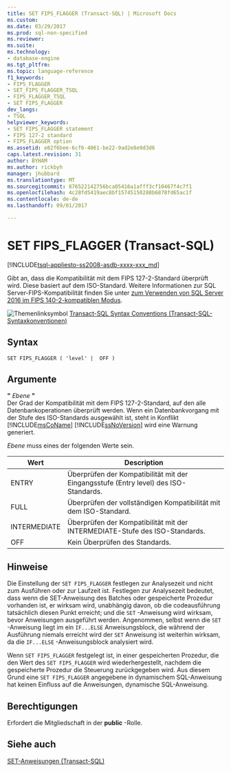 ```yaml
---
title: SET FIPS_FLAGGER (Transact-SQL) | Microsoft Docs
ms.custom: 
ms.date: 03/29/2017
ms.prod: sql-non-specified
ms.reviewer: 
ms.suite: 
ms.technology:
- database-engine
ms.tgt_pltfrm: 
ms.topic: language-reference
f1_keywords:
- FIPS_FLAGGER
- SET_FIPS_FLAGGER_TSQL
- FIPS_FLAGGER_TSQL
- SET FIPS_FLAGGER
dev_langs:
- TSQL
helpviewer_keywords:
- SET FIPS_FLAGGER statement
- FIPS 127-2 standard
- FIPS_FLAGGER option
ms.assetid: e82f6bee-6cf6-4061-be22-9ad2e8e9d3d6
caps.latest.revision: 31
author: BYHAM
ms.author: rickbyh
manager: jhubbard
ms.translationtype: MT
ms.sourcegitcommit: 876522142756bca05416a1afff3cf10467f4c7f1
ms.openlocfilehash: 4c28fd5419aec8bf15745150288b6878fd65ac1f
ms.contentlocale: de-de
ms.lasthandoff: 09/01/2017

---
```

# <a name="set-fipsflagger-transact-sql"></a>SET FIPS_FLAGGER (Transact-SQL)
[!INCLUDE[tsql-appliesto-ss2008-asdb-xxxx-xxx_md](../../includes/tsql-appliesto-ss2008-asdb-xxxx-xxx-md.md)]

  Gibt an, dass die Kompatibilität mit dem FIPS 127-2-Standard überprüft wird. Diese basiert auf dem ISO-Standard. Weitere Informationen zur SQL Server-FIPS-Kompatibilität finden Sie unter [zum Verwenden von SQL Server 2016 im FIPS 140-2-kompatiblen Modus](https://support.microsoft.com/help/4014354/how-to-use-sql-server-2016-in-fips-140-2-compliant-mode). 
  
 ![Themenlinksymbol](../../database-engine/configure-windows/media/topic-link.gif "Topic link icon") [Transact-SQL Syntax Conventions (Transact-SQL-Syntaxkonventionen)](../../t-sql/language-elements/transact-sql-syntax-conventions-transact-sql.md)  
  
## <a name="syntax"></a>Syntax  
  
```  
SET FIPS_FLAGGER ( 'level' |  OFF )  
```  
  
## <a name="arguments"></a>Argumente  
 **"** *Ebene* **"**  
 Der Grad der Kompatibilität mit dem FIPS 127-2-Standard, auf den alle Datenbankoperationen überprüft werden. Wenn ein Datenbankvorgang mit der Stufe des ISO-Standards ausgewählt ist, steht in Konflikt [!INCLUDE[msCoName](../../includes/msconame-md.md)] [!INCLUDE[ssNoVersion](../../includes/ssnoversion-md.md)] wird eine Warnung generiert.  
  
 *Ebene* muss eines der folgenden Werte sein.  
  
|Wert|Description|  
|-----------|-----------------|  
|ENTRY|Überprüfen der Kompatibilität mit der Eingangsstufe (Entry level) des ISO-Standards.|  
|FULL|Überprüfen der vollständigen Kompatibilität mit dem ISO-Standard.|  
|INTERMEDIATE|Überprüfen der Kompatibilität mit der INTERMEDIATE-Stufe des ISO-Standards.|  
|OFF|Kein Überprüfen des Standards.|  
  
## <a name="remarks"></a>Hinweise  
 Die Einstellung der `SET FIPS_FLAGGER` festlegen zur Analysezeit und nicht zum Ausführen oder zur Laufzeit ist. Festlegen zur Analysezeit bedeutet, dass wenn die SET-Anweisung des Batches oder gespeicherte Prozedur vorhanden ist, er wirksam wird, unabhängig davon, ob die codeausführung tatsächlich diesen Punkt erreicht; und die `SET` -Anweisung wird wirksam, bevor Anweisungen ausgeführt werden. Angenommen, selbst wenn die `SET` -Anweisung liegt im ein `IF...ELSE` Anweisungsblock, die während der Ausführung niemals erreicht wird der `SET` Anweisung ist weiterhin wirksam, da die `IF...ELSE` -Anweisungsblock analysiert wird.  
  
 Wenn `SET FIPS_FLAGGER` festgelegt ist, in einer gespeicherten Prozedur, die den Wert des `SET FIPS_FLAGGER` wird wiederhergestellt, nachdem die gespeicherte Prozedur die Steuerung zurückgegeben wird. Aus diesem Grund eine `SET FIPS_FLAGGER` angegebene in dynamischem SQL-Anweisung hat keinen Einfluss auf die Anweisungen, dynamische SQL-Anweisung.  
  
## <a name="permissions"></a>Berechtigungen  
 Erfordert die Mitgliedschaft in der **public** -Rolle.  
  
## <a name="see-also"></a>Siehe auch  
 [SET-Anweisungen &#40;Transact-SQL&#41;](../../t-sql/statements/set-statements-transact-sql.md)  
  
  

